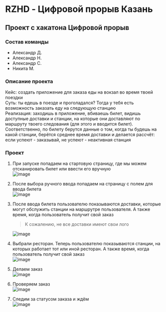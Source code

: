 # RZHD - Цифровой прорыв Казань  

## Проект с хакатона Цифровой прорыв  

### Состав команды  
- Александр Д.
- Александр Н.
- Александр С.
- Никита М.

### Описание проекта  

Кейс: создать приложение для заказа еды на вокзал во время твоей поездки  
Суть: ты едешь в поезде и проголадался? Тогда у тебя есть возможность заказать еду на следующую станцию  
Реализация: заходишь в приложение, вбиваешь билет, видишь доступные доставки и станции, на которые они доставляют по маршруту твоего следования (для этого и вводится билет). Соответственно, по билету берутся данные о том, когда ты будешь на какой станции, берётся среднее время доставки и делается рассчёт: если успеют - заказывай, не успеют - неактивная станция  

### Проект
1. При запуске попадаем на стартовую страницу, где мы можем отсканировать билет или ввести его вручную  
    ![image](./images/start.png)
2. После выбора ручного ввода попадаем на страницу с полем для ввода билета  
    ![image](./images/ticket.png)
3. После ввода билета пользователю показываются доставки, которые могут обслужить станции на маршрутре пользователя. А также время, когда пользователь получит свой заказ 
    > К сожалению, не все доставки имеют свои лого  

    ![image](./images/restaurants.png)
4. Выбрали ресторан. Теперь пользователю показываются станции, на которых работает тот или иной ресторан. А также время, когда пользователь получит свой заказ  
    ![image](./images/kfc.png)
5. Делаем заказ  
    ![image](./images/make_order.png)
6. Проверяем заказ  
    ![image](./images/check_order.png)
7. Следим за статусом заказа и ждём  
    ![image](./images/order_status.png)